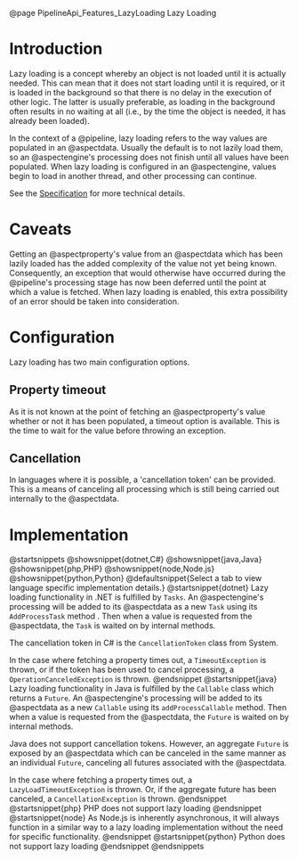 @page PipelineApi_Features_LazyLoading Lazy Loading

# Introduction

Lazy loading is a concept whereby an object is not loaded until it is actually needed. This can mean that it
does not start loading until it is required, or it is loaded in the background so that there is no delay in the 
execution of other logic. The latter is usually preferable, as loading in the background often results in no
waiting at all (i.e., by the time the object is needed, it has already been loaded).

In the context of a @pipeline, lazy loading refers to the way values are populated in an @aspectdata. Usually
the default is to not lazily load them, so an @aspectengine's processing does not finish until all values
have been populated. When lazy loading is configured in an @aspectengine, values begin to load in another
thread, and other processing can continue.

See the
[Specification](https://github.com/51Degrees/specifications/blob/main/pipeline-specification/advanced-features/lazy-loading.md#)
for more technical details.

# Caveats

Getting an @aspectproperty's value from an @aspectdata which has been lazily loaded has the added
complexity of the value not yet being known. Consequently, an exception that would otherwise have
occurred during the @pipeline's processing stage has now been deferred until the point at which a value
is fetched. When lazy loading is enabled, this extra possibility of an error should be taken into
consideration.

# Configuration

Lazy loading has two main configuration options.

## Property timeout

As it is not known at the point of fetching an @aspectproperty's value whether or not it has been
populated, a timeout option is available. This is the time to wait for the value before throwing an
exception.


## Cancellation

In languages where it is possible, a 'cancellation token' can be provided. This is a means of
canceling all processing which is still being carried out internally to the @aspectdata.


# Implementation

@startsnippets
@showsnippet{dotnet,C#}
@showsnippet{java,Java}
@showsnippet{php,PHP}
@showsnippet{node,Node.js}
@showsnippet{python,Python}
@defaultsnippet{Select a tab to view language specific implementation details.}
@startsnippet{dotnet}
Lazy loading functionality in .NET is fulfilled by `Tasks`. An @aspectengine's processing will be
added to its @aspectdata as a new `Task` using its `AddProcessTask` method . Then when a value is
requested from the @aspectdata, the `Task` is waited on by internal methods.

The cancellation token in C# is the `CancellationToken` class from System.

In the case where fetching a property times out, a `TimeoutException` is thrown, or if the token has
been used to cancel processing, a `OperationCanceledException` is thrown.
@endsnippet
@startsnippet{java}
Lazy loading functionality in Java is fulfilled by the `Callable` class which returns a `Future`. An
@aspectengine's processing will be added to its @aspectdata as a new `Callable` using its `addProcessCallable`
method. Then when a value is requested from the @aspectdata, the `Future` is waited on by internal methods.

Java does not support cancellation tokens. However, an aggregate `Future` is exposed by an @aspectdata which
can be canceled in the same manner as an individual `Future`, canceling all futures associated with the
@aspectdata.

In the case where fetching a property times out, a `LazyLoadTimeoutException` is thrown. Or, if the aggregate
future has been canceled, a `CancellationException` is thrown.
@endsnippet
@startsnippet{php}
PHP does not support lazy loading
@endsnippet
@startsnippet{node}
As Node.js is inherently asynchronous, it will always function in a similar way to a lazy loading 
implementation without the need for specific functionality.
@endsnippet
@startsnippet{python}
Python does not support lazy loading
@endsnippet
@endsnippets
